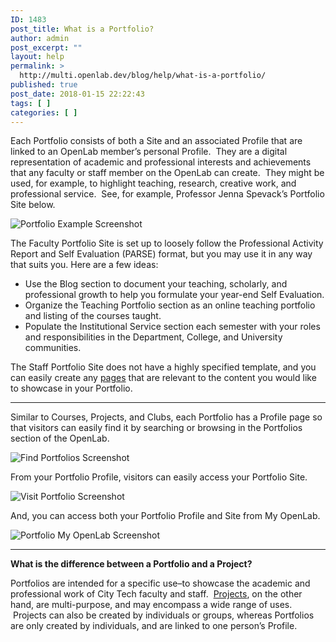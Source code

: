 ```yaml
---
ID: 1483
post_title: What is a Portfolio?
author: admin
post_excerpt: ""
layout: help
permalink: >
  http://multi.openlab.dev/blog/help/what-is-a-portfolio/
published: true
post_date: 2018-01-15 22:22:43
tags: [ ]
categories: [ ]
---
```

Each Portfolio consists of both a Site and an associated Profile that are linked to an OpenLab member’s personal Profile.  They are a digital representation of academic and professional interests and achievements that any faculty or staff member on the OpenLab can create.  They might be used, for example, to highlight teaching, research, creative work, and professional service.  See, for example, Professor Jenna Spevack’s Portfolio Site below.

<img class="alignnone wp-image-45158 size-full" src="https://openlab.citytech.cuny.edu/wp-content/uploads/2013/01/screencapture-profspevack-1507424340454.png" sizes="(max-width: 1200px) 100vw, 1200px" srcset="https://openlab.citytech.cuny.edu/wp-content/uploads/2013/01/screencapture-profspevack-1507424340454.png 1200w, https://openlab.citytech.cuny.edu/wp-content/uploads/2013/01/screencapture-profspevack-1507424340454-300x221.png 300w, https://openlab.citytech.cuny.edu/wp-content/uploads/2013/01/screencapture-profspevack-1507424340454-768x565.png 768w, https://openlab.citytech.cuny.edu/wp-content/uploads/2013/01/screencapture-profspevack-1507424340454-1024x753.png 1024w, https://openlab.citytech.cuny.edu/wp-content/uploads/2013/01/screencapture-profspevack-1507424340454-32x24.png 32w" alt="Portfolio Example Screenshot" />

The Faculty Portfolio Site is set up to loosely follow the Professional Activity Report and Self Evaluation (PARSE) format, but you may use it in any way that suits you. Here are a few ideas:
<ul>
 	<li>Use the Blog section to document your teaching, scholarly, and professional growth to help you formulate your year-end Self Evaluation.</li>
 	<li>Organize the Teaching Portfolio section as an online teaching portfolio and listing of the courses taught.</li>
 	<li>Populate the Institutional Service section each semester with your roles and responsibilities in the Department, College, and University communities.</li>
</ul>
The Staff Portfolio Site does not have a highly specified template, and you can easily create any <a title="Creating pages on your Site" href="https://openlab.citytech.cuny.edu/blog/help/creating-pages-on-your-site/">pages</a> that are relevant to the content you would like to showcase in your Portfolio.

_____________

Similar to Courses, Projects, and Clubs, each Portfolio has a Profile page so that visitors can easily find it by searching or browsing in the Portfolios section of the OpenLab.

<img class="alignnone wp-image-36728 size-full" src="https://openlab.citytech.cuny.edu/wp-content/uploads/2013/01/WhatIsPortfolio_2_v2.png" sizes="(max-width: 1166px) 100vw, 1166px" srcset="https://openlab.citytech.cuny.edu/wp-content/uploads/2013/01/WhatIsPortfolio_2_v2.png 1166w, https://openlab.citytech.cuny.edu/wp-content/uploads/2013/01/WhatIsPortfolio_2_v2-300x217.png 300w, https://openlab.citytech.cuny.edu/wp-content/uploads/2013/01/WhatIsPortfolio_2_v2-1024x740.png 1024w, https://openlab.citytech.cuny.edu/wp-content/uploads/2013/01/WhatIsPortfolio_2_v2-32x23.png 32w" alt="Find Portfolios Screenshot" />

From your Portfolio Profile, visitors can easily access your Portfolio Site.

<img class="alignnone wp-image-36729 size-full" src="https://openlab.citytech.cuny.edu/wp-content/uploads/2013/01/WhatIsPortfolio_3_v2.png" sizes="(max-width: 1175px) 100vw, 1175px" srcset="https://openlab.citytech.cuny.edu/wp-content/uploads/2013/01/WhatIsPortfolio_3_v2.png 1175w, https://openlab.citytech.cuny.edu/wp-content/uploads/2013/01/WhatIsPortfolio_3_v2-300x146.png 300w, https://openlab.citytech.cuny.edu/wp-content/uploads/2013/01/WhatIsPortfolio_3_v2-1024x498.png 1024w, https://openlab.citytech.cuny.edu/wp-content/uploads/2013/01/WhatIsPortfolio_3_v2-32x16.png 32w" alt="Visit Portfolio Screenshot" />

And, you can access both your Portfolio Profile and Site from My OpenLab.

<img class="alignnone wp-image-36731 size-full" src="https://openlab.citytech.cuny.edu/wp-content/uploads/2013/01/WhatIsPortfolio_4_v2.png" sizes="(max-width: 1178px) 100vw, 1178px" srcset="https://openlab.citytech.cuny.edu/wp-content/uploads/2013/01/WhatIsPortfolio_4_v2.png 1178w, https://openlab.citytech.cuny.edu/wp-content/uploads/2013/01/WhatIsPortfolio_4_v2-300x175.png 300w, https://openlab.citytech.cuny.edu/wp-content/uploads/2013/01/WhatIsPortfolio_4_v2-1024x599.png 1024w, https://openlab.citytech.cuny.edu/wp-content/uploads/2013/01/WhatIsPortfolio_4_v2-32x19.png 32w" alt="Portfolio My OpenLab Screenshot" />

_____________

<strong>What is the difference between a Portfolio and a Project?</strong>

Portfolios are intended for a specific use–to showcase the academic and professional work of City Tech faculty and staff.  <a title="What is a Project on the OpenLab?" href="https://openlab.citytech.cuny.edu/blog/help/what-is-a-project-on-the-openlab/">Projects</a>, on the other hand, are multi-purpose, and may encompass a wide range of uses.  Projects can also be created by individuals or groups, whereas Portfolios are only created by individuals, and are linked to one person’s Profile.